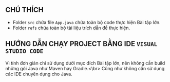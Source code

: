 ## CHÚ THÍCH
- Folder `src` chứa file `App.java` chứa toàn bộ code thực hiện Bài tập lớn.
- Folder `refs` chứa toàn bộ tài liệu trích dẫn để thực hiện.

## HƯỚNG DẪN CHẠY PROJECT BẰNG IDE `VISUAL STUDIO CODE`
Vì tính đơn giản chỉ sử dụng dưới mục đích Bài tập lớn, nên không cần build những gói Java như Maven hay Gradle.<\br>
Cũng như không cần sử dụng các IDE chuyên dụng cho Java.